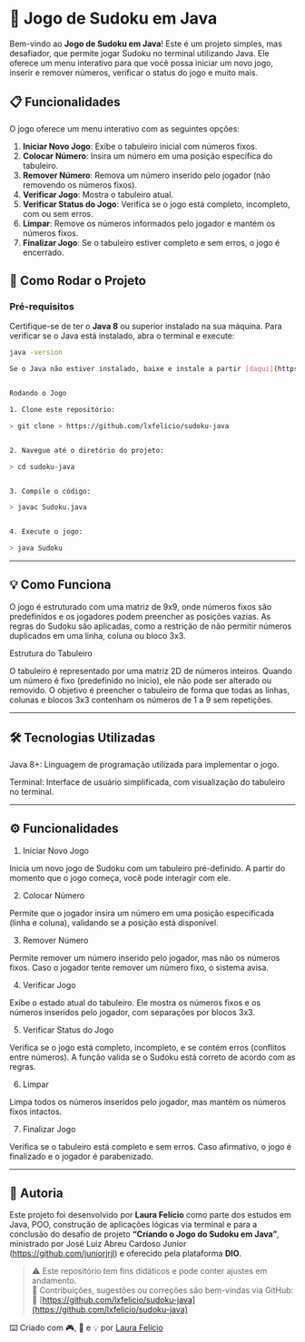 # 🧩 Jogo de Sudoku em Java

Bem-vindo ao **Jogo de Sudoku em Java**! Este é um projeto simples, mas desafiador, que permite jogar Sudoku no terminal utilizando Java. Ele oferece um menu interativo para que você possa iniciar um novo jogo, inserir e remover números, verificar o status do jogo e muito mais.

## 📋 Funcionalidades

O jogo oferece um menu interativo com as seguintes opções:

1. **Iniciar Novo Jogo**: Exibe o tabuleiro inicial com números fixos.
2. **Colocar Número**: Insira um número em uma posição específica do tabuleiro.
3. **Remover Número**: Remova um número inserido pelo jogador (não removendo os números fixos).
4. **Verificar Jogo**: Mostra o tabuleiro atual.
5. **Verificar Status do Jogo**: Verifica se o jogo está completo, incompleto, com ou sem erros.
6. **Limpar**: Remove os números informados pelo jogador e mantém os números fixos.
7. **Finalizar Jogo**: Se o tabuleiro estiver completo e sem erros, o jogo é encerrado.


## 🚀 Como Rodar o Projeto

### Pré-requisitos

Certifique-se de ter o **Java 8** ou superior instalado na sua máquina. Para verificar se o Java está instalado, abra o terminal e execute:

```bash
java -version

Se o Java não estiver instalado, baixe e instale a partir [daqui](https://www.oracle.com/java/technologies/downloads/#java11).


Rodando o Jogo

1. Clone este repositório:

> git clone > https://github.com/lxfelicio/sudoku-java


2. Navegue até o diretório do projeto:

> cd sudoku-java


3. Compile o código:

> javac Sudoku.java


4. Execute o jogo:

> java Sudoku
```


---

## 💡 Como Funciona

O jogo é estruturado com uma matriz de 9x9, onde números fixos são predefinidos e os jogadores podem preencher as posições vazias. As regras do Sudoku são aplicadas, como a restrição de não permitir números duplicados em uma linha, coluna ou bloco 3x3.

Estrutura do Tabuleiro

O tabuleiro é representado por uma matriz 2D de números inteiros. Quando um número é fixo (predefinido no início), ele não pode ser alterado ou removido. O objetivo é preencher o tabuleiro de forma que todas as linhas, colunas e blocos 3x3 contenham os números de 1 a 9 sem repetições.


---

## 🛠️ Tecnologias Utilizadas

Java 8+: Linguagem de programação utilizada para implementar o jogo.

Terminal: Interface de usuário simplificada, com visualização do tabuleiro no terminal.


---

## ⚙️ Funcionalidades

1. Iniciar Novo Jogo

Inicia um novo jogo de Sudoku com um tabuleiro pré-definido. A partir do momento que o jogo começa, você pode interagir com ele.

2. Colocar Número

Permite que o jogador insira um número em uma posição especificada (linha e coluna), validando se a posição está disponível.

3. Remover Número

Permite remover um número inserido pelo jogador, mas não os números fixos. Caso o jogador tente remover um número fixo, o sistema avisa.

4. Verificar Jogo

Exibe o estado atual do tabuleiro. Ele mostra os números fixos e os números inseridos pelo jogador, com separações por blocos 3x3.

5. Verificar Status do Jogo

Verifica se o jogo está completo, incompleto, e se contém erros (conflitos entre números). A função valida se o Sudoku está correto de acordo com as regras.

6. Limpar

Limpa todos os números inseridos pelo jogador, mas mantém os números fixos intactos.

7. Finalizar Jogo

Verifica se o tabuleiro está completo e sem erros. Caso afirmativo, o jogo é finalizado e o jogador é parabenizado.


---

## 🧠 Autoria

Este projeto foi desenvolvido por **Laura Felício** como parte dos estudos em Java, POO, construção de aplicações lógicas via terminal e para a conclusão do desafio de projeto **“Criando o Jogo do Sudoku em Java”**, ministrado por José Luiz Abreu Cardoso Junior (https://github.com/juniorjrjl) e oferecido pela plataforma **DIO**.

> ⚠️ Este repositório tem fins didáticos e pode conter ajustes em andamento.  
> 💬 Contribuições, sugestões ou correções são bem-vindas via GitHub:
> 🔗 [https://github.com/lxfelicio/sudoku-java](https://github.com/lxfelicio/sudoku-java)

⌨️ Criado com 🎮, 🧩 e 💡 por [Laura Felício](https://github.com/lxfelicio)
